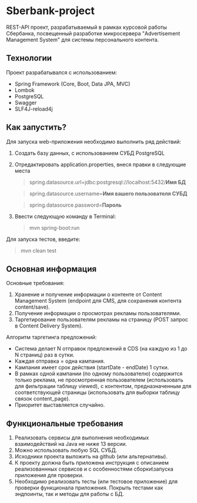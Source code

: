 # Sberbank-project
REST-API проект, разрабатываемый в рамках курсовой работы Сбербанка, посвещенный разработке микросервера "Advertisement Management System" для системы персонального контента.
## Технологии
Проект разрабатывался с использованием: 
- Spring Framework (Core, Boot, Data JPA, MVC)
- Lombok
- PostgreSQL
- Swagger
- SLF4J-reload4j

## Как запустить? 
Для запуска web-приложения необходимо выполнить ряд действий:
1. Создать базу данных, с использованием СУБД PostgreSQL
2. Отредактировать application.properties, внеся правки в следующие места
   > spring.datasource.url=jdbc:postgresql://localhost:5432/__Имя БД__

   > spring.datasource.username=__Имя вашего пользователя СУБД__

   > spring.datasource.password=__Пароль__
3. Ввести следующую команду в Terminal: 
   > mvn spring-boot:run

Для запуска тестов, введите:
> mvn clean test
## Основная информация
Основные требования:
1. Хранение и получение информации о контенте от Content Management System (endpoint для CMS, для сохранения контента content/save).
2. Получение информации о просмотрах рекламы пользователями.
3. Таргетирование пользователям рекламы на страницу (POST запрос в Content Delivery System).

Алгоритм таргетинга предложений:
* Система делает N отправок предложений в CDS (на каждую из 1 до N страниц) раз в сутки.
* Каждая отправка = одна кампания.
* Кампания имеет срок действия (startDate - endDate) 1 сутки.
*  В рамках одной кампании (по одному пользователю) содержится только реклама, не просмотренная пользователем (использовать для фильтрации таблицу viewed), с контентом, предназначенным для соответствующей страницы (использовать для выборки таблицу связок content_page).
* Приоритет выставляется случайно.
## Функциональные требования
1. Реализовать  сервисы для выполнения необходимых взаимодействий на Java не ниже 13 версии.
2. Можно использовать любую SQL СУБД.
3. Исходники проекта выложить на github (или альтернативы).
4. К проекту должна быть приложена инструкция с описанием реализованнных сервисов и с особенностями сборки\запуска приложения для проверки.
5. Необходимо реализовать тесты (или тестовое приложение) для проверки функционала приложения. Покрыть тестами как эндпоинты, так и методы для работы с БД.

